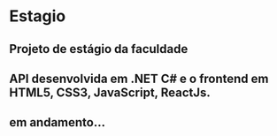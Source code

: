 # Estagio

## Projeto de estágio da faculdade
## API desenvolvida em .NET C# e o frontend em HTML5, CSS3, JavaScript, ReactJs.


## em andamento...
